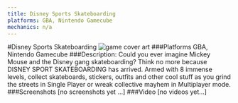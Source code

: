 ```yaml
---
title: Disney Sports Skateboarding
platforms: GBA, Nintendo Gamecube
mechanics: n/a
---
```

#Disney Sports Skateboarding
![game cover art](//images.igdb.com/igdb/image/upload/t_cover_big/zsavffhhqi3kml7qg9zm.jpg "Logo Title Text 1")
###Platforms
GBA, Nintendo Gamecube
###Description:
Could you ever imagine Mickey Mouse and the Disney gang skateboarding? Think no more because DISNEY SPORT SKATEBOARDING has arrived. Armed with 8 immense levels, collect skateboards, stickers, outfits and other cool stuff as you grind the streets in Single Player or wreak collective mayhem in Multiplayer mode.
###Screenshots
[no screenshots yet ...]
###Video
[no videos yet...]
